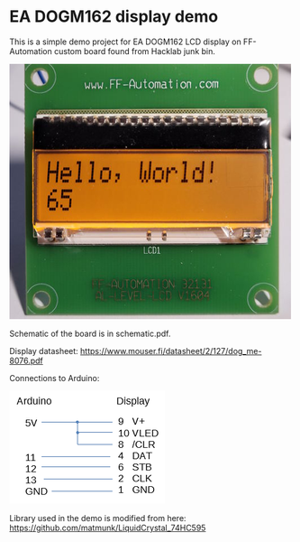 # EA DOGM162 display demo

This is a simple demo project for EA DOGM162 LCD display on FF-Automation custom board
found from Hacklab junk bin.

![Board image](display.jpg)

Schematic of the board is in schematic.pdf.

Display datasheet: 
https://www.mouser.fi/datasheet/2/127/dog_me-8076.pdf

Connections to Arduino:

![Connections](connections.png)

Library used in the demo is modified from here:
https://github.com/matmunk/LiquidCrystal_74HC595

